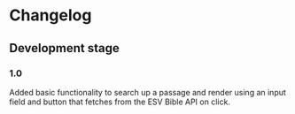 # Changelog

## Development stage
### 1.0 
Added basic functionality to search up a passage and render using an input field and button that fetches from the ESV Bible API on click. 

